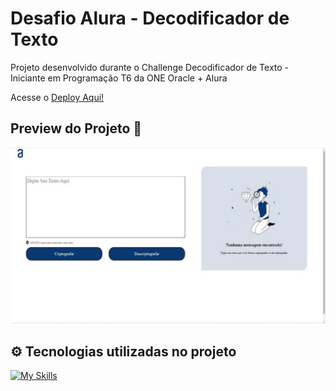 # Desafio Alura - Decodificador de Texto
Projeto desenvolvido durante o Challenge Decodificador de Texto - Iniciante em Programação T6 da ONE Oracle + Alura 

<p>Acesse o <a href="https://deivison556.github.io/DESAFIO-ALURA-DECODIFICADOR/">Deploy Aqui!</a></p>

<h2>Preview do Projeto 👀 </h2>

<img src="preview-projeto.jpeg">

## ⚙️ Tecnologias utilizadas no projeto

[![My Skills](https://skillicons.dev/icons?i=html,js,css,vscode)](https://skillicons.dev)